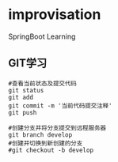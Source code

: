 # improvisation
SpringBoot Learning



## GIT学习

```shell
#查看当前状态及提交代码
git status
git add
git commit -m '当前代码提交注释'
git push

#创建分支并将分支提交到远程服务器
git branch develop
#创建并切换到新创建的分支
#git checkout -b develop
```


